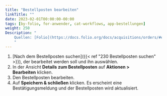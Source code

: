 ```yaml
---
title: "Bestellposten bearbeiten"
linkTitle: ""
date: 2023-02-01T00:00:00-00:00
tags: [by-folio, for-anwender, cat-workflows, app-bestellungen]
weight: 250
Description: "
    Quellen: [Folio](https://docs.folio.org/docs/acquisitions/orders/#editing-an-order-line) & [GBV](https://info.gbv.de/display/FOLIOGBVEXTERN/Folio:+Bestellposten+bearbeiten)
    "
---
```


1.  [Nach dem Bestellposten suchen]({{< ref "230 Bestellposten suchen" >}}), der bearbeitet werden soll und ihn auswählen.
2.  In der Ansicht **Details zum Bestellposten** auf **Aktionen > Bearbeiten** klicken.
3.  Den Bestellposten bearbeiten.
4.  Auf **Speichern & schließen** klicken. Es erscheint eine Bestätigungsmeldung und der Bestellposten wird aktualisiert.

